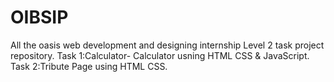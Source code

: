 # OIBSIP
All the oasis web development and designing internship Level 2 task project repository. 
Task 1:Calculator- Calculator usning HTML CSS & JavaScript.
Task 2:Tribute Page using HTML CSS.
